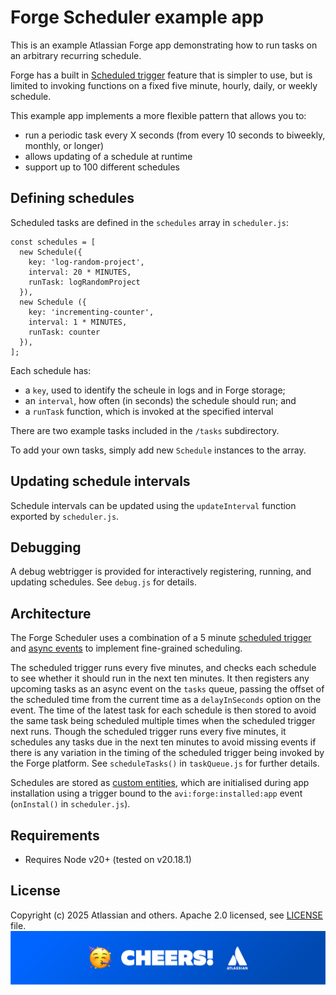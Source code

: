 # Forge Scheduler example app

This is an example Atlassian Forge app demonstrating how to run tasks on an arbitrary recurring schedule. 

Forge has a built in [Scheduled trigger](https://developer.atlassian.com/platform/forge/manifest-reference/modules/scheduled-trigger/) feature that is simpler to use, but is limited to invoking functions on a fixed five minute, hourly, daily, or weekly schedule.

This example app implements a more flexible pattern that allows you to:

- run a periodic task every X seconds (from every 10 seconds to biweekly, monthly, or longer)
- allows updating of a schedule at runtime
- support up to 100 different schedules

## Defining schedules

Scheduled tasks are defined in the `schedules` array in `scheduler.js`:

```
const schedules = [
  new Schedule({
    key: 'log-random-project', 
    interval: 20 * MINUTES, 
    runTask: logRandomProject
  }), 
  new Schedule ({
    key: 'incrementing-counter', 
    interval: 1 * MINUTES, 
    runTask: counter
  }),
];
```

Each schedule has: 

- a `key`, used to identify the scheule in logs and in Forge storage; 
- an `interval`, how often (in seconds) the schedule should run; and
- a `runTask` function, which is invoked at the specified interval

There are two example tasks included in the `/tasks` subdirectory.

To add your own tasks, simply add new `Schedule` instances to the array.

## Updating schedule intervals

Schedule intervals can be updated using the `updateInterval` function exported by `scheduler.js`.

## Debugging

A debug webtrigger is provided for interactively registering, running, and updating schedules. See `debug.js` for details.

## Architecture

The Forge Scheduler uses a combination of a 5 minute [scheduled trigger](https://developer.atlassian.com/platform/forge/manifest-reference/modules/scheduled-trigger/) and [async events](https://developer.atlassian.com/platform/forge/runtime-reference/async-events-api/) to implement fine-grained 
scheduling. 

The scheduled trigger runs every five minutes, and checks each schedule to see whether it should run in the next ten minutes. It then registers 
any upcoming tasks as an async event on the `tasks` queue, passing the offset of the scheduled time from the current time as a `delayInSeconds` option 
on the event. The time of the latest task for each schedule is then stored to avoid the same task being scheduled multiple times when the scheduled 
trigger next runs. Though the scheduled trigger runs every five minutes, it schedules any tasks due in the next ten minutes to avoid missing events 
if there is any variation in the timing of the scheduled trigger being invoked by the Forge platform. See `scheduleTasks()` in `taskQueue.js` for further 
details.

Schedules are stored as [custom entities](https://developer.atlassian.com/platform/forge/storage-reference/storage-api-custom-entities/), which are 
initialised during app installation using a trigger bound to the `avi:forge:installed:app` event (`onInstal()` in `scheduler.js`).

## Requirements

- Requires Node v20+ (tested on v20.18.1)

## License

Copyright (c) 2025 Atlassian and others.
Apache 2.0 licensed, see [LICENSE](LICENSE) file.
[![From Atlassian](https://raw.githubusercontent.com/atlassian-internal/oss-assets/master/banner-cheers.png)](https://www.atlassian.com)
